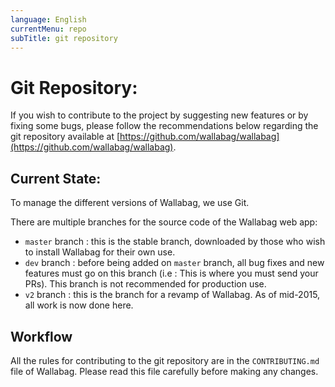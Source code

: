 ```yaml
---
language: English
currentMenu: repo
subTitle: git repository
---
```


# Git Repository:

If you wish to contribute to the project by suggesting new features or by fixing some bugs, please follow the recommendations below regarding the git repository available at [https://github.com/wallabag/wallabag](https://github.com/wallabag/wallabag).

## Current State:

To manage the different versions of Wallabag, we use Git.

There are multiple branches for the source code of the Wallabag web app:

* `master` branch : this is the stable branch, downloaded by those who wish to install Wallabag for their own use.
* `dev` branch : before being added on `master` branch, all bug fixes and new features must go on this branch (i.e : This is where you must send your PRs). This branch is not recommended for production use.
* `v2` branch : this is the branch for a revamp of Wallabag. As of mid-2015, all work is now done here.

## Workflow

All the rules for contributing to the git repository are in the ```CONTRIBUTING.md``` file of Wallabag. Please read this file carefully before making any changes.
